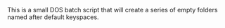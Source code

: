 This is a small DOS batch script that will create a series of empty folders named after default keyspaces.
